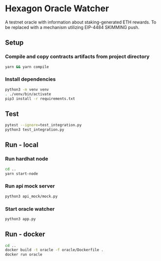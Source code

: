 # Hexagon Oracle Watcher

A testnet oracle with information about staking-generated ETH rewards. To be replaced with a mechanism utilizing EIP-4484 SKIMMING push.

## Setup

### Compile and copy contracts artifacts from project directory
```bash
yarn && yarn compile
```

### Install dependencies
```bash
python3 -m venv venv
. ./venv/bin/activate
pip3 install -r requirements.txt
```

## Test
```bash
pytest --ignore=test_integration.py
python3 test_integration.py
```

## Run - local

### Run hardhat node
```bash
cd ..
yarn start-node
```

### Run api mock server
```bash
python3 api_mock/mock.py
```

### Start oracle watcher
```bash
python3 app.py
```

## Run - docker
```bash
cd ..
docker build -t oracle -f oracle/Dockerfile .
docker run oracle
```
